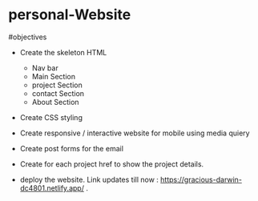 # personal-Website

#objectives 
  * Create the skeleton HTML 
    - Nav bar 
    - Main Section
    - project Section
    - contact Section 
    - About Section
   
 * Create CSS styling 
 * Create responsive / interactive website for mobile using media quiery 
 * Create post forms for the email 
 * Create for each project href to show the project details.
 * deploy the website.
Link updates till now : https://gracious-darwin-dc4801.netlify.app/ .
